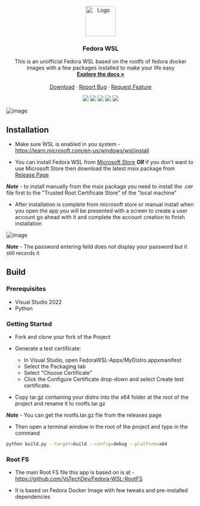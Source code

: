 <div align="center">
  <a href="https://github.com/VsTechDev/Fedora-WSL">
    <img src="https://github.com/VsTechDev/Fedora-WSL/blob/readme/FedoraWSL-Appx/Assets/StoreLogo.scale-150.png?raw=true" alt="Logo" width="80" height="80">
  </a>

  <h3 align="center">Fedora WSL</h3>

  <p align="center">
    This is an unofficial Fedora WSL based on the rootfs of fedora docker images with a few packages installed to make your life easy
    <br />
    <a href="https://github.com/VsTechDev/Fedora-WSL#readme"><strong>Explore the docs »</strong></a>
    <br />
    <br />
    <a href="https://apps.microsoft.com/store/detail/fedora-wsl/9NPCP8DRCHSN">Download</a>
    ·
    <a href="https://github.com/VsTechDev/Fedora-WSL/issues">Report Bug</a>
    ·
    <a href="https://github.com/VsTechDev/Fedora-WSL/issues">Request Feature</a>
  </p>
</div>

<p align="center">
  <a herf="https://github.com/VsTechDev/Fedora-WSL/graphs/contributors">
    <img src="https://img.shields.io/github/contributors/VsTechDev/Fedora-WSL" />
  </a>
  <a herf="https://github.com/VsTechDev/Fedora-WSL/network/members">
    <img src="https://img.shields.io/github/forks/VsTechDev/Fedora-WSL" />
  </a>
  <a herf="https://github.com/VsTechDev/Fedora-WSL/stargazers">
    <img src="https://img.shields.io/github/stars/VsTechDev/Fedora-WSL" />
  </a>
  <a herf="https://github.com/VsTechDev/Fedora-WSL/issues">
    <img src="https://img.shields.io/github/issues/VsTechDev/Fedora-WSL" />
  </a>
  <a herf="https://github.com/VsTechDev/Fedora-WSL/blob/master/LICENSE.md">
    <img src="https://img.shields.io/github/license/VsTechDev/Fedora-WSL" />
  </a>
</p>

![image](https://user-images.githubusercontent.com/52851879/211003617-2df2e292-a6a0-48d1-8842-2d59eb387248.png)


## Installation

- Make sure WSL is enabled in you system - https://learn.microsoft.com/en-us/windows/wsl/install

- You can install Fedora WSL from [Microsoft Store](https://apps.microsoft.com/store/detail/fedora-wsl/9NPCP8DRCHSN) ***OR*** if you don't want to use Microsoft Store then download the latest msix package from [Release Page](https://github.com/VsTechDev/Fedora-WSL/releases/latest)

***Note*** - to install manually from the msix package you need to install the .cer file first to the "Trusted Root Certificate Store" of the "local machine"

- After installation is complete from microsoft store or manual install when you open the app you will be presented with a screen to create a user account go ahead with it and complete the account creation to finish installation

![image](https://user-images.githubusercontent.com/52851879/211003117-5ce50ea6-4598-4bdf-8314-c9de65a9947b.png)

***Note*** - The password entering feild does not display your password but it still records it

## Build

### Prerequisites

- Visual Studio 2022
- Python

### Getting Started

- Fork and clone your fork of the Project

- Generate a test certificate:

  - In Visual Studio, open FedoraWSL-Appx/MyDistro.appxmanifest
  - Select the Packaging tab
  - Select "Choose Certificate"
  - Click the Configure Certificate drop-down and select Create test certificate.

- Copy tar.gz containing your distro into the x64 folder at the root of the project and rename it to rootfs.tar.gz

***Note*** - You can get the rootfs.tar.gz file from the releases page 

- Then open a terminal window in the root of the project and type in the command

```sh
python build.py --target=build --config=debug --platform=x64
```

### Root FS

- The main Root FS file this app is based on is at - https://github.com/VsTechDev/Fedora-WSL-RootFS

- It is based on Fedora Docker Image with few tweaks and pre-installed dependencies
